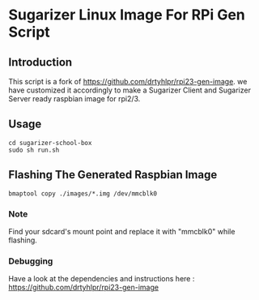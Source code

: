 # Sugarizer Linux Image For RPi Gen Script
## Introduction
This script is a fork of https://github.com/drtyhlpr/rpi23-gen-image. we have customized it accordingly to make a Sugarizer Client
and Sugarizer Server ready raspbian image for rpi2/3.

## Usage 

```shell
cd sugarizer-school-box
sudo sh run.sh
```

## Flashing The Generated Raspbian Image

```shell
bmaptool copy ./images/*.img /dev/mmcblk0
```
### Note
Find your sdcard's mount point and replace it with "mmcblk0" while flashing.

### Debugging
Have a look at the dependencies and instructions here : https://github.com/drtyhlpr/rpi23-gen-image